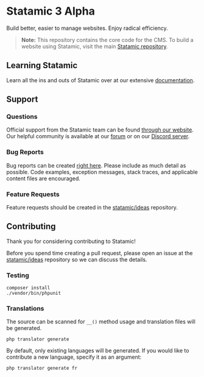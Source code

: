 # Statamic 3 Alpha

Build better, easier to manage websites. Enjoy radical efficiency.

> **Note:** This repository contains the core code for the CMS. To build a website using Statamic, visit the main [Statamic repository](https://github.com/statamic/three-statamic).

## Learning Statamic

Learn all the ins and outs of Statamic over at our extensive [documentation][docs].

[docs]: https://docs.statamic.dev/

## Support

### Questions
Official support from the Statamic team can be found [through our website](https://statamic.com/support). Our helpful community is available at our [forum](https://statamic.com/forum) or on our [Discord server](https://statamic.com/discord).

### Bug Reports
Bug reports can be created [right here](https://github.com/statamic/three-cms/issues). Please include as much detail as possible. Code examples, exception messages, stack traces, and applicable content files are encouraged.

### Feature Requests
Feature requests should be created in the [statamic/ideas][ideas] repository.

## Contributing

Thank you for considering contributing to Statamic!

Before you spend time creating a pull request, please open an issue at the [statamic/ideas][ideas] repository so we can discuss the details.

### Testing

```
composer install
./vendor/bin/phpunit
```

### Translations

The source can be scanned for `__()` method usage and translation files will be generated.

```
php translator generate
```

By default, only existing languages will be generated. If you would like to contribute a new language, specify it as an argument:

```
php translator generate fr
```

[ideas]: https://github.com/statamic/ideas

